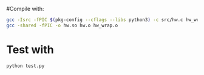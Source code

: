 
#Compile with:

```bash
gcc -Isrc -fPIC $(pkg-config --cflags --libs python3) -c src/hw.c hw_wrap.c
gcc -shared -fPIC -o hw.so hw.o hw_wrap.o
```

# Test with

```bash
python test.py
```
